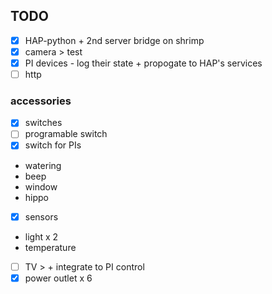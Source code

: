 ## TODO
- [x] HAP-python + 2nd server bridge on shrimp
- [x] camera > test
- [x] PI devices - log their state + propogate to HAP's services
- [ ] http

### accessories
- [x] switches
- [ ] programable switch
- [x] switch for PIs
* watering
* beep
* window
* hippo
- [x] sensors
* light x 2
* temperature
- [ ] TV > + integrate to PI control
- [x] power outlet x 6
